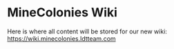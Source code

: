 # MineColonies Wiki

Here is where all content will be stored for our new wiki:\
https://wiki.minecolonies.ldtteam.com
